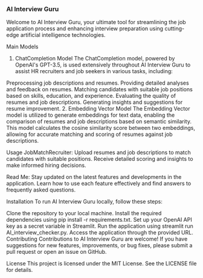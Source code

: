 ### AI Interview Guru
Welcome to AI Interview Guru, your ultimate tool for streamlining the job application process and enhancing interview preparation using cutting-edge artificial intelligence technologies.

Main Models
1. ChatCompletion Model
The ChatCompletion model, powered by OpenAI's GPT-3.5, is used extensively throughout AI Interview Guru to assist HR recruiters and job seekers in various tasks, including:

Preprocessing job descriptions and resumes.
Providing detailed analyses and feedback on resumes.
Matching candidates with suitable job positions based on skills, education, and experience.
Evaluating the quality of resumes and job descriptions.
Generating insights and suggestions for resume improvement.
2. Embedding Vector Model
The Embedding Vector model is utilized to generate embeddings for text data, enabling the comparison of resumes and job descriptions based on semantic similarity. This model calculates the cosine similarity score between two embeddings, allowing for accurate matching and scoring of resumes against job descriptions.

Usage
JobMatchRecruiter: Upload resumes and job descriptions to match candidates with suitable positions. Receive detailed scoring and insights to make informed hiring decisions.

Read Me: Stay updated on the latest features and developments in the application. Learn how to use each feature effectively and find answers to frequently asked questions.

Installation
To run AI Interview Guru locally, follow these steps:

Clone the repository to your local machine.
Install the required dependencies using pip install -r requirements.txt.
Set up your OpenAI API key as a secret variable in Streamlit.
Run the application using streamlit run AI_interview_checker.py.
Access the application through the provided URL.
Contributing
Contributions to AI Interview Guru are welcome! If you have suggestions for new features, improvements, or bug fixes, please submit a pull request or open an issue on GitHub.

License
This project is licensed under the MIT License. See the LICENSE file for details.
